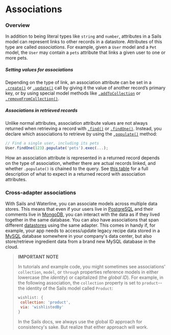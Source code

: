 # Associations

### Overview

In addition to being literal types like `string` and `number`, attributes in a Sails model can represent links to other records in a datastore.  Attributes of this type are called _associations_.  For example, given a `User` model and a `Pet` model, the `User` may contain a `pets` attribute that links a given user to one or more pets.

##### Setting values for associations

Depending on the type of link, an association attribute can be set in a [`.create()`](http://sailsjs.com/documentation/reference/waterline-orm/models/create) or [`.update()`](http://sailsjs.com/documentation/reference/waterline-orm/models/update) call by giving it the value of another record&rsquo;s primary key, or by using special model methods like [`.addToCollection`](http://sailsjs.com/documentation/reference/waterline-orm/models/add-to-collection) or [`.removeFromCollection()`](http://sailsjs.com/documentation/reference/waterline-orm/models/remove-from-collection).

##### Associations in retrieved records

Unlike normal attributes, association attribute values are not always returned when retrieving a record with [`.find()`](http://sailsjs.com/documentation/reference/waterline-orm/models/find) or [`.findOne()`](http://sailsjs.com/documentation/reference/waterline-orm/models/find-one).  Instead, you declare which associations to retrieve by using the [`.populate()`](http://sailsjs.com/documentation/reference/waterline-orm/queries/populate) method:

```js
// Find a single user, including its pets
User.findOne(123).populate('pets').exec(...);
```

How an association attribute is represented in a returned record depends on the type of association, whether there are actual records linked, and whether `.populate()` is chained to the query.  See [this table](http://sailsjs.com/documentation/concepts/models-and-orm/records#?expected-types-values-for-association-attributes) for a full description of what to expect in a returned record with association attributes.

### Cross-adapter associations

With Sails and Waterline, you can associate models across multiple data stores. This means that even if your users live in [PostgreSQL](http://www.postgresql.org/) and their comments live in [MongoDB](http://www.mongodb.com/), you can interact with the data as if they lived together in the same database. You can also have associations that span different [datastores](http://sailsjs.com/documentation/reference/configuration/sails-config-datastores) using the same adapter.  This comes in handy if, for example, your app needs to access/update legacy recipe data stored in a [MySQL](http://www.mysql.com/) database somewhere in your company's data center, but also store/retrieve ingredient data from a brand new MySQL database in the cloud.

> **IMPORTANT NOTE**
>
> In tutorials and example code, you might sometimes see associations' `collection`, `model`, or `through` properties reference models in either lowercase (the _identity_) or capitalized (the _global ID_).  For example, in the following association, the `collection` property is set to `product`-- the identity of the Sails model called `Product`:
>
>```javascript
>wishlist: {
>  collection: 'product',
>  via: 'wishlistedBy'
>}
>```
>
> In the Sails docs, we always use the global ID approach for consistency's sake.  But realize that either approach will work.

<docmeta name="displayName" value="Associations">
